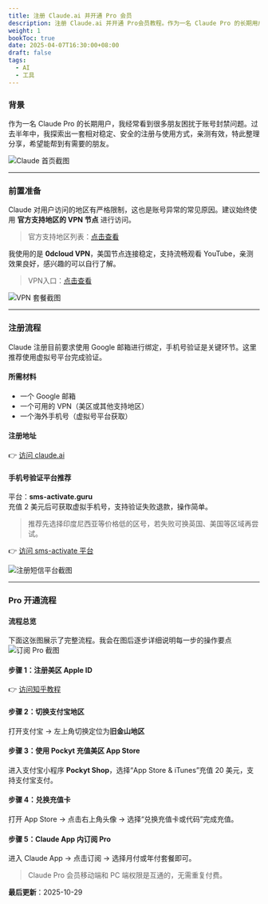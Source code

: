 ```yaml
---
title: 注册 Claude.ai 并开通 Pro 会员
description: 注册 Claude.ai 并开通 Pro会员教程。作为一名 Claude Pro 的长期用户，我经常看到很多朋友困扰于账号封禁问题。过去半年中，我探索出一套相对稳定、安全的注册与使用方式，亲测有效，特此整理分享，希望能帮到有需要的朋友。
weight: 1
bookToc: true
date: 2025-04-07T16:30:00+08:00
draft: false
tags:
  - AI
  - 工具
---
```

### 背景

作为一名 Claude Pro 的长期用户，我经常看到很多朋友困扰于账号封禁问题。过去半年中，我探索出一套相对稳定、安全的注册与使用方式，亲测有效，特此整理分享，希望能帮到有需要的朋友。

![Claude 首页截图](https://stellar-img.oss-cn-shenzhen.aliyuncs.com/obsidian/20250407140632.png)

---

### 前置准备

Claude 对用户访问的地区有严格限制，这也是账号异常的常见原因。建议始终使用 **官方支持地区的 VPN 节点** 进行访问。

> 官方支持地区列表：[点击查看](https://docs.anthropic.com/zh-CN/api/supported-regions)

我使用的是 **0dcloud VPN**，美国节点连接稳定，支持流畅观看 YouTube，亲测效果良好，感兴趣的可以自行了解。

> VPN入口：[点击查看](https://www.lingdianyun49.top/auth/register?code=hDUq)

![VPN 套餐截图](https://stellar-img.oss-cn-shenzhen.aliyuncs.com/obsidian/20250407141335.png)

---

### 注册流程

Claude 注册目前要求使用 Google 邮箱进行绑定，手机号验证是关键环节。这里推荐使用虚拟号平台完成验证。

#### 所需材料
- 一个 Google 邮箱
- 一个可用的 VPN（美区或其他支持地区）
- 一个海外手机号（虚拟号平台获取）

#### 注册地址
👉 [访问 claude.ai](https://claude.ai/)

#### 手机号验证平台推荐

平台：**sms-activate.guru**  
充值 2 美元后可获取虚拟手机号，支持验证失败退款，操作简单。

> 推荐先选择印度尼西亚等价格低的区号，若失败可换英国、美国等区域再尝试。

👉 [访问 sms-activate 平台](https://sms-activate.guru)

![注册短信平台截图](https://stellar-img.oss-cn-shenzhen.aliyuncs.com/obsidian/20250407141538.png)

---

### Pro 开通流程
#### 流程总览

下面这张图展示了完整流程。我会在图后逐步详细说明每一步的操作要点
![订阅 Pro 截图](https://stellar-img.oss-cn-shenzhen.aliyuncs.com/obsidian/20250407144107.png)

#### 步骤 1：注册美区 Apple ID  
👉 [访问知乎教程](https://zhuanlan.zhihu.com/p/101024418)

#### 步骤 2：切换支付宝地区  
打开支付宝 → 左上角切换定位为**旧金山地区**

#### 步骤 3：使用 Pockyt 充值美区 App Store  
进入支付宝小程序 **Pockyt Shop**，选择“App Store & iTunes”充值 20 美元，支持支付宝支付。

#### 步骤 4：兑换充值卡  
打开 App Store → 点击右上角头像 → 选择“兑换充值卡或代码”完成充值。

#### 步骤 5：Claude App 内订阅 Pro  
进入 Claude App → 点击订阅 → 选择月付或年付套餐即可。

> Claude Pro 会员移动端和 PC 端权限是互通的，无需重复付费。

**最后更新**：2025-10-29